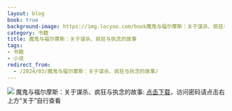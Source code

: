 ```yaml
---
layout: blog
book: true
background-image: https://img.locyoo.com/book魔鬼与福尔摩斯：关于谋杀、疯狂与执念的故事.jpg
category: 书籍
title: 魔鬼与福尔摩斯：关于谋杀、疯狂与执念的故事
tags:
- 书籍
- 小说
redirect_from:
  - /2024/03/魔鬼与福尔摩斯：关于谋杀、疯狂与执念的故事/
---
```

![](https://img.locyoo.com/book魔鬼与福尔摩斯：关于谋杀、疯狂与执念的故事.jpg)
魔鬼与福尔摩斯：关于谋杀、疯狂与执念的故事: <a name = "ref1" href="https://url18.ctfile.com/f/50983618-1377644695-fa16e3?p=3619">点击下载</a>，访问密码请点击右上方“关于”自行查看